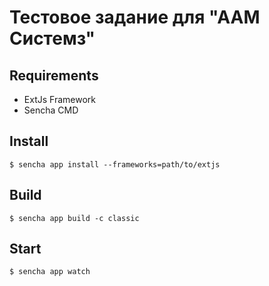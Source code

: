 # Тестовое задание для "ААМ Системз"

## Requirements
* ExtJs Framework
* Sencha CMD

## Install
```
$ sencha app install --frameworks=path/to/extjs
```

## Build
```
$ sencha app build -c classic
```

## Start
```
$ sencha app watch
```
